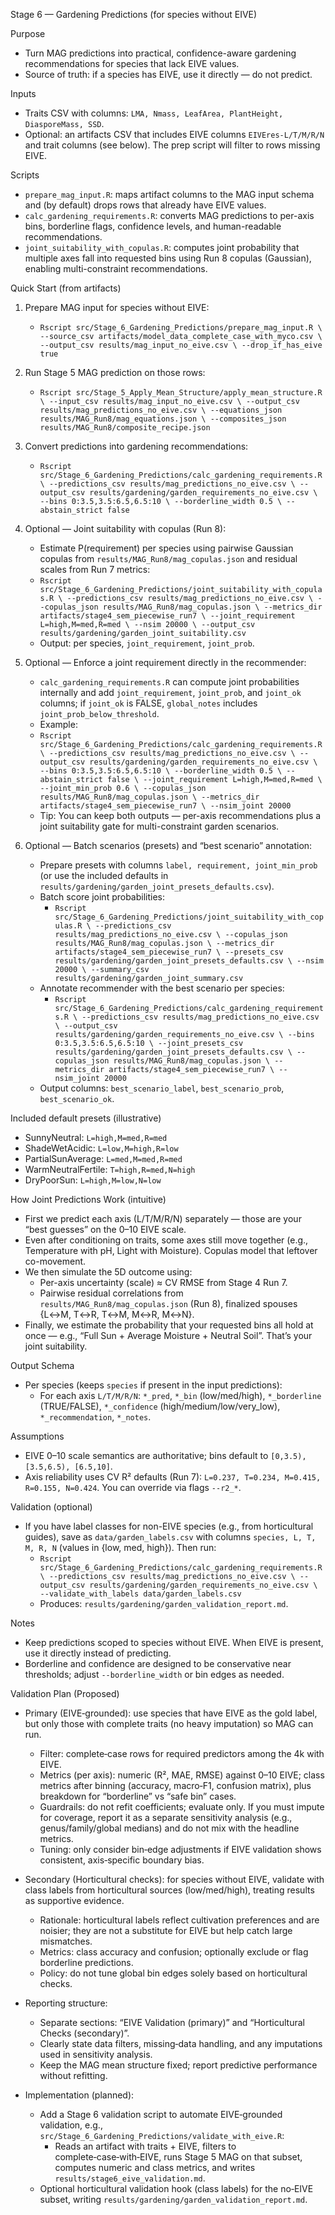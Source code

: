Stage 6 — Gardening Predictions (for species without EIVE)

Purpose
- Turn MAG predictions into practical, confidence-aware gardening recommendations for species that lack EIVE values.
- Source of truth: if a species has EIVE, use it directly — do not predict.

Inputs
- Traits CSV with columns: `LMA, Nmass, LeafArea, PlantHeight, DiasporeMass, SSD`.
- Optional: an artifacts CSV that includes EIVE columns `EIVEres-L/T/M/R/N` and trait columns (see below). The prep script will filter to rows missing EIVE.

Scripts
- `prepare_mag_input.R`: maps artifact columns to the MAG input schema and (by default) drops rows that already have EIVE values.
- `calc_gardening_requirements.R`: converts MAG predictions to per-axis bins, borderline flags, confidence levels, and human-readable recommendations.
- `joint_suitability_with_copulas.R`: computes joint probability that multiple axes fall into requested bins using Run 8 copulas (Gaussian), enabling multi-constraint recommendations.

Quick Start (from artifacts)
1) Prepare MAG input for species without EIVE:
   - `Rscript src/Stage_6_Gardening_Predictions/prepare_mag_input.R \
       --source_csv artifacts/model_data_complete_case_with_myco.csv \
       --output_csv results/mag_input_no_eive.csv \
       --drop_if_has_eive true`

2) Run Stage 5 MAG prediction on those rows:
   - `Rscript src/Stage_5_Apply_Mean_Structure/apply_mean_structure.R \
       --input_csv results/mag_input_no_eive.csv \
       --output_csv results/mag_predictions_no_eive.csv \
       --equations_json results/MAG_Run8/mag_equations.json \
       --composites_json results/MAG_Run8/composite_recipe.json`

3) Convert predictions into gardening recommendations:
   - `Rscript src/Stage_6_Gardening_Predictions/calc_gardening_requirements.R \
       --predictions_csv results/mag_predictions_no_eive.csv \
       --output_csv results/gardening/garden_requirements_no_eive.csv \
       --bins 0:3.5,3.5:6.5,6.5:10 \
       --borderline_width 0.5 \
       --abstain_strict false`

4) Optional — Joint suitability with copulas (Run 8):
   - Estimate P(requirement) per species using pairwise Gaussian copulas from `results/MAG_Run8/mag_copulas.json` and residual scales from Run 7 metrics:
   - `Rscript src/Stage_6_Gardening_Predictions/joint_suitability_with_copulas.R \
       --predictions_csv results/mag_predictions_no_eive.csv \
       --copulas_json results/MAG_Run8/mag_copulas.json \
       --metrics_dir artifacts/stage4_sem_piecewise_run7 \
       --joint_requirement L=high,M=med,R=med \
       --nsim 20000 \
       --output_csv results/gardening/garden_joint_suitability.csv`
    - Output: per species, `joint_requirement`, `joint_prob`.

5) Optional — Enforce a joint requirement directly in the recommender:
   - `calc_gardening_requirements.R` can compute joint probabilities internally and add `joint_requirement`, `joint_prob`, and `joint_ok` columns; if `joint_ok` is FALSE, `global_notes` includes `joint_prob_below_threshold`.
   - Example:
   - `Rscript src/Stage_6_Gardening_Predictions/calc_gardening_requirements.R \
        --predictions_csv results/mag_predictions_no_eive.csv \
          --output_csv results/gardening/garden_requirements_no_eive.csv \
        --bins 0:3.5,3.5:6.5,6.5:10 \
        --borderline_width 0.5 \
        --abstain_strict false \
        --joint_requirement L=high,M=med,R=med \
        --joint_min_prob 0.6 \
        --copulas_json results/MAG_Run8/mag_copulas.json \
        --metrics_dir artifacts/stage4_sem_piecewise_run7 \
        --nsim_joint 20000`
   - Tip: You can keep both outputs — per-axis recommendations plus a joint suitability gate for multi-constraint garden scenarios.

6) Optional — Batch scenarios (presets) and “best scenario” annotation:
   - Prepare presets with columns `label, requirement, joint_min_prob` (or use the included defaults in `results/gardening/garden_joint_presets_defaults.csv`).
   - Batch score joint probabilities:
     - `Rscript src/Stage_6_Gardening_Predictions/joint_suitability_with_copulas.R \
         --predictions_csv results/mag_predictions_no_eive.csv \
         --copulas_json results/MAG_Run8/mag_copulas.json \
         --metrics_dir artifacts/stage4_sem_piecewise_run7 \
         --presets_csv results/gardening/garden_joint_presets_defaults.csv \
         --nsim 20000 \
         --summary_csv results/gardening/garden_joint_summary.csv`
   - Annotate recommender with the best scenario per species:
     - `Rscript src/Stage_6_Gardening_Predictions/calc_gardening_requirements.R \
         --predictions_csv results/mag_predictions_no_eive.csv \
         --output_csv results/gardening/garden_requirements_no_eive.csv \
         --bins 0:3.5,3.5:6.5,6.5:10 \
         --joint_presets_csv results/gardening/garden_joint_presets_defaults.csv \
         --copulas_json results/MAG_Run8/mag_copulas.json \
         --metrics_dir artifacts/stage4_sem_piecewise_run7 \
         --nsim_joint 20000`
   - Output columns: `best_scenario_label`, `best_scenario_prob`, `best_scenario_ok`.

Included default presets (illustrative)
- SunnyNeutral: `L=high,M=med,R=med`
- ShadeWetAcidic: `L=low,M=high,R=low`
- PartialSunAverage: `L=med,M=med,R=med`
- WarmNeutralFertile: `T=high,R=med,N=high`
- DryPoorSun: `L=high,M=low,N=low`

How Joint Predictions Work (intuitive)
- First we predict each axis (L/T/M/R/N) separately — those are your “best guesses” on the 0–10 EIVE scale.
- Even after conditioning on traits, some axes still move together (e.g., Temperature with pH, Light with Moisture). Copulas model that leftover co-movement.
- We then simulate the 5D outcome using:
  - Per-axis uncertainty (scale) ≈ CV RMSE from Stage 4 Run 7.
  - Pairwise residual correlations from `results/MAG_Run8/mag_copulas.json` (Run 8), finalized spouses {L↔M, T↔R, T↔M, M↔R, M↔N}.
- Finally, we estimate the probability that your requested bins all hold at once — e.g., “Full Sun + Average Moisture + Neutral Soil”. That’s your joint suitability.

Output Schema
- Per species (keeps `species` if present in the input predictions):
  - For each axis `L/T/M/R/N`: `*_pred`, `*_bin` (low/med/high), `*_borderline` (TRUE/FALSE), `*_confidence` (high/medium/low/very_low), `*_recommendation`, `*_notes`.

Assumptions
- EIVE 0–10 scale semantics are authoritative; bins default to `[0,3.5), [3.5,6.5), [6.5,10]`.
- Axis reliability uses CV R² defaults (Run 7): `L=0.237, T=0.234, M=0.415, R=0.155, N=0.424`. You can override via flags `--r2_*`.

Validation (optional)
- If you have label classes for non-EIVE species (e.g., from horticultural guides), save as `data/garden_labels.csv` with columns `species, L, T, M, R, N` (values in {low, med, high}). Then run:
  - `Rscript src/Stage_6_Gardening_Predictions/calc_gardening_requirements.R \
       --predictions_csv results/mag_predictions_no_eive.csv \
       --output_csv results/gardening/garden_requirements_no_eive.csv \
       --validate_with_labels data/garden_labels.csv`
  - Produces: `results/gardening/garden_validation_report.md`.

Notes
- Keep predictions scoped to species without EIVE. When EIVE is present, use it directly instead of predicting.
- Borderline and confidence are designed to be conservative near thresholds; adjust `--borderline_width` or bin edges as needed.

Validation Plan (Proposed)
- Primary (EIVE‑grounded): use species that have EIVE as the gold label, but only those with complete traits (no heavy imputation) so MAG can run.
  - Filter: complete‑case rows for required predictors among the 4k with EIVE.
  - Metrics (per axis): numeric (R², MAE, RMSE) against 0–10 EIVE; class metrics after binning (accuracy, macro‑F1, confusion matrix), plus breakdown for “borderline” vs “safe bin” cases.
  - Guardrails: do not refit coefficients; evaluate only. If you must impute for coverage, report it as a separate sensitivity analysis (e.g., genus/family/global medians) and do not mix with the headline metrics.
  - Tuning: only consider bin‑edge adjustments if EIVE validation shows consistent, axis‑specific boundary bias.

- Secondary (Horticultural checks): for species without EIVE, validate with class labels from horticultural sources (low/med/high), treating results as supportive evidence.
  - Rationale: horticultural labels reflect cultivation preferences and are noisier; they are not a substitute for EIVE but help catch large mismatches.
  - Metrics: class accuracy and confusion; optionally exclude or flag borderline predictions.
  - Policy: do not tune global bin edges solely based on horticultural checks.

- Reporting structure:
  - Separate sections: “EIVE Validation (primary)” and “Horticultural Checks (secondary)”.
  - Clearly state data filters, missing‑data handling, and any imputations used in sensitivity analysis.
  - Keep the MAG mean structure fixed; report predictive performance without refitting.

- Implementation (planned):
  - Add a Stage 6 validation script to automate EIVE‑grounded validation, e.g., `src/Stage_6_Gardening_Predictions/validate_with_eive.R`:
    - Reads an artifact with traits + EIVE, filters to complete‑case‑with‑EIVE, runs Stage 5 MAG on that subset, computes numeric and class metrics, and writes `results/stage6_eive_validation.md`.
  - Optional horticultural validation hook (class labels) for the no‑EIVE subset, writing `results/gardening/garden_validation_report.md`.
